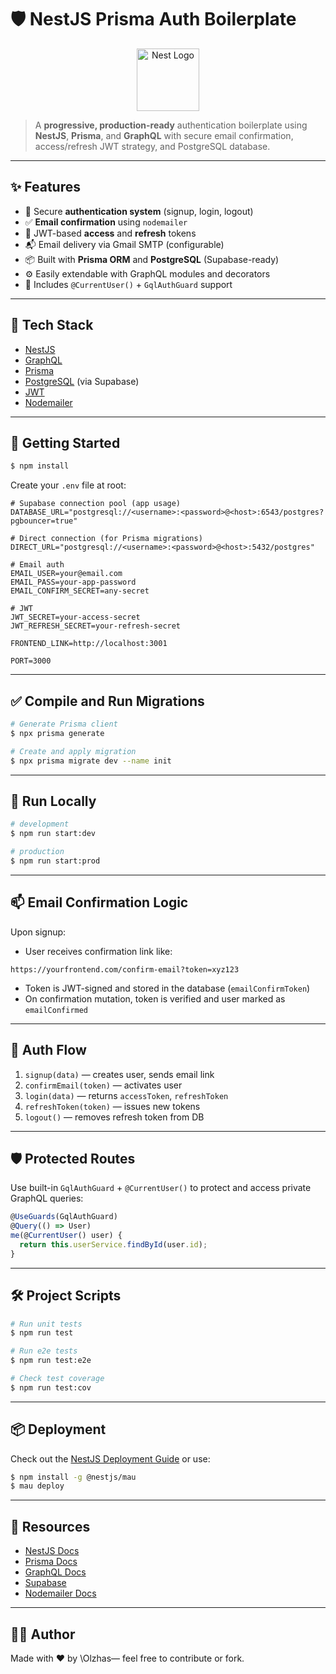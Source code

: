 # 🛡️ NestJS Prisma Auth Boilerplate

<p align="center">
  <img src="https://nestjs.com/img/logo-small.svg" width="100" alt="Nest Logo" />
</p>

> A **progressive, production-ready** authentication boilerplate using **NestJS**, **Prisma**, and **GraphQL** with secure email confirmation, access/refresh JWT strategy, and PostgreSQL database.

---

## ✨ Features

- 🔐 Secure **authentication system** (signup, login, logout)
- ✅ **Email confirmation** using `nodemailer`
- 🔁 JWT-based **access** and **refresh** tokens
- 📬 Email delivery via Gmail SMTP (configurable)
- 📦 Built with **Prisma ORM** and **PostgreSQL** (Supabase-ready)
- ⚙️ Easily extendable with GraphQL modules and decorators
- 🧪 Includes `@CurrentUser()` + `GqlAuthGuard` support

---

## 📁 Tech Stack

- [NestJS](https://nestjs.com)
- [GraphQL](https://docs.nestjs.com/graphql/quick-start)
- [Prisma](https://www.prisma.io/)
- [PostgreSQL](https://www.postgresql.org/) (via Supabase)
- [JWT](https://jwt.io/)
- [Nodemailer](https://nodemailer.com/about/)

---

## 🚀 Getting Started

```bash
$ npm install
```

Create your `.env` file at root:

```dotenv
# Supabase connection pool (app usage)
DATABASE_URL="postgresql://<username>:<password>@<host>:6543/postgres?pgbouncer=true"

# Direct connection (for Prisma migrations)
DIRECT_URL="postgresql://<username>:<password>@<host>:5432/postgres"

# Email auth
EMAIL_USER=your@email.com
EMAIL_PASS=your-app-password
EMAIL_CONFIRM_SECRET=any-secret

# JWT
JWT_SECRET=your-access-secret
JWT_REFRESH_SECRET=your-refresh-secret

FRONTEND_LINK=http://localhost:3001

PORT=3000
```

---

## ✅ Compile and Run Migrations

```bash
# Generate Prisma client
$ npx prisma generate

# Create and apply migration
$ npx prisma migrate dev --name init
```

---

## 🧪 Run Locally

```bash
# development
$ npm run start:dev

# production
$ npm run start:prod
```

---

## 📫 Email Confirmation Logic

Upon signup:

- User receives confirmation link like:

```
https://yourfrontend.com/confirm-email?token=xyz123
```

- Token is JWT-signed and stored in the database (`emailConfirmToken`)
- On confirmation mutation, token is verified and user marked as `emailConfirmed`

---

## 🔐 Auth Flow

1. `signup(data)` — creates user, sends email link
2. `confirmEmail(token)` — activates user
3. `login(data)` — returns `accessToken`, `refreshToken`
4. `refreshToken(token)` — issues new tokens
5. `logout()` — removes refresh token from DB

---

## 🛡 Protected Routes

Use built-in `GqlAuthGuard` + `@CurrentUser()` to protect and access private GraphQL queries:

```ts
@UseGuards(GqlAuthGuard)
@Query(() => User)
me(@CurrentUser() user) {
  return this.userService.findById(user.id);
}
```

---

## 🛠 Project Scripts

```bash
# Run unit tests
$ npm run test

# Run e2e tests
$ npm run test:e2e

# Check test coverage
$ npm run test:cov
```

---

## 📦 Deployment

Check out the [NestJS Deployment Guide](https://docs.nestjs.com/deployment) or use:

```bash
$ npm install -g @nestjs/mau
$ mau deploy
```

---

## 🧠 Resources

- [NestJS Docs](https://docs.nestjs.com)
- [Prisma Docs](https://www.prisma.io/docs)
- [GraphQL Docs](https://graphql.org/learn/)
- [Supabase](https://supabase.com)
- [Nodemailer Docs](https://nodemailer.com/about/)

---

## 👨‍💻 Author

Made with ❤️ by \Olzhas— feel free to contribute or fork.
